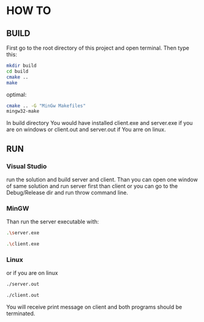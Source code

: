 # HOW TO

## BUILD

First go to the root directory of this project and open terminal. Then type this:

```sh
mkdir build
cd build
cmake ..
make
```

  optimal:

```sh
cmake .. -G "MinGw Makefiles"
mingw32-make
```

In build directory You would have installed client.exe and server.exe if you are on windows or client.out and server.out if You arre on linux.

## RUN

### Visual Studio

run the solution and build server and client. Than you can open one window of same solution and run server first than client or you can go to the Debug/Release dir and run throw command line.

### MinGW

Than run the server executable with:

```sh
.\server.exe
```

```sh
.\client.exe
```

### Linux

or if you are on linux

```sh
./server.out
```

```sh
./client.out
```

You will receive print message on client and both programs should be terminated.
